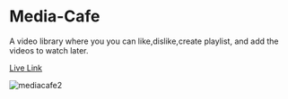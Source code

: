 # Media-Cafe 

 A video library where you you can like,dislike,create playlist, and add the videos to watch later.

[Live Link]("https://media-cafe.vercel.app/")
 
![mediacafe2](https://user-images.githubusercontent.com/101793920/198873698-156be378-a26e-43f9-a797-390464434d6a.png)

